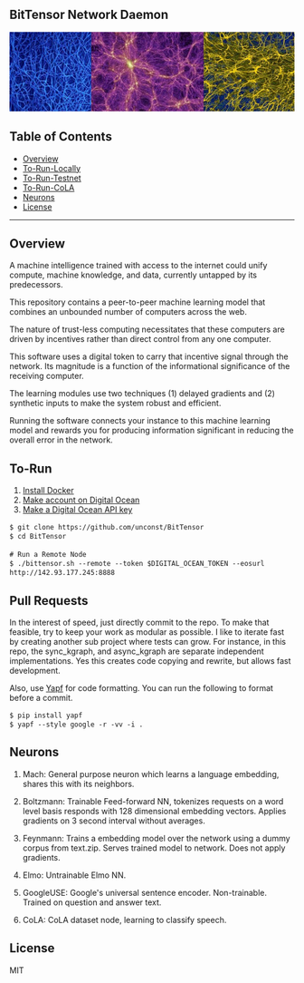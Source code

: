 ## BitTensor Network Daemon

<img src="assets/mycellium.jpeg" width="1000" />

## Table of Contents

- [Overview](#overview)
- [To-Run-Locally](#to-run-locally)
- [To-Run-Testnet](#to-run-testnet)
- [To-Run-CoLA](#to-run-cola)
- [Neurons](#neurons)
- [License](#license)

---

## Overview

A machine intelligence trained with access to the internet could unify compute, machine knowledge, and data, currently untapped by its predecessors. 

This repository contains a peer-to-peer machine learning model that combines an unbounded number of computers across the web. 

The nature of trust-less computing necessitates that these computers are driven by incentives rather than direct control from any one computer. 

This software uses a digital token to carry that incentive signal through the network. Its magnitude is a function of the informational significance of the receiving computer.

The learning modules use two techniques (1) delayed gradients and (2) synthetic inputs to make the system robust and efficient. 

Running the software connects your instance to this machine learning model and rewards you for producing information significant in reducing the overall error in the network.

## To-Run

1. [Install Docker](https://docs.docker.com/install/)
1. [Make account on Digital Ocean](https://www.digitalocean.com/)
1. [Make a Digital Ocean API key](https://cloud.digitalocean.com/account/api/tokens)

```
$ git clone https://github.com/unconst/BitTensor
$ cd BitTensor

# Run a Remote Node
$ ./bittensor.sh --remote --token $DIGITAL_OCEAN_TOKEN --eosurl http://142.93.177.245:8888
```

## Pull Requests

In the interest of speed, just directly commit to the repo. To make that feasible, try to keep your work as modular as possible. I like to iterate fast by creating another sub project where tests can grow. For instance, in this repo, the sync_kgraph, and async_kgraph are separate independent implementations. Yes this creates code copying and rewrite, but allows fast development.

Also, use [Yapf](https://github.com/google/yapf) for code formatting. You can run the following to format before a commit.
```
$ pip install yapf
$ yapf --style google -r -vv -i .
```

## Neurons

1. Mach: General purpose neuron which learns a language embedding, shares this with its neighbors.
 
1. Boltzmann: Trainable Feed-forward NN, tokenizes requests on a word level basis responds with 128 dimensional embedding vectors. Applies gradients on 3 second interval without averages.

1. Feynmann: Trains a embedding model over the network using a dummy corpus from text.zip. Serves trained model to network. Does not apply gradients.

1. Elmo: Untrainable Elmo NN.

1. GoogleUSE: Google's universal sentence encoder. Non-trainable. Trained on question and answer text.

1. CoLA: CoLA dataset node, learning to classify speech. 

## License

MIT
